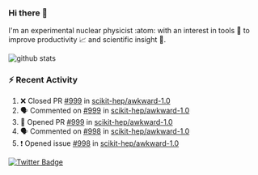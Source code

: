 ### Hi there 👋 

I'm an experimental nuclear physicist :atom: with an interest in tools :wrench: to improve productivity :chart_with_upwards_trend: and scientific insight :telescope:.

![github stats](https://github-readme-stats.vercel.app/api?username=agoose77&show_icons=true&hide_rank=true&hide_title=true&bg_color=30,e76445,904e95&text_color=efe3ec&icon_color=efe3ec)
<!--
**agoose77/agoose77** is a ✨ _special_ ✨ repository because its `README.md` (this file) appears on your GitHub profile.

Here are some ideas to get you started:

- 🔭 I’m currently working on ...
- 🌱 I’m currently learning ...
- 👯 I’m looking to collaborate on ...
- 🤔 I’m looking for help with ...
- 💬 Ask me about ...
- 📫 How to reach me: ...
- 😄 Pronouns: ...
- ⚡ Fun fact: ...
-->

### :zap: Recent Activity
<!--START_SECTION:activity-->
1. ❌ Closed PR [#999](https://github.com/scikit-hep/awkward-1.0/pull/999) in [scikit-hep/awkward-1.0](https://github.com/scikit-hep/awkward-1.0)
2. 🗣 Commented on [#999](https://github.com/scikit-hep/awkward-1.0/issues/999) in [scikit-hep/awkward-1.0](https://github.com/scikit-hep/awkward-1.0)
3. 💪 Opened PR [#999](https://github.com/scikit-hep/awkward-1.0/pull/999) in [scikit-hep/awkward-1.0](https://github.com/scikit-hep/awkward-1.0)
4. 🗣 Commented on [#998](https://github.com/scikit-hep/awkward-1.0/issues/998) in [scikit-hep/awkward-1.0](https://github.com/scikit-hep/awkward-1.0)
5. ❗️ Opened issue [#998](https://github.com/scikit-hep/awkward-1.0/issues/998) in [scikit-hep/awkward-1.0](https://github.com/scikit-hep/awkward-1.0)
<!--END_SECTION:activity-->


[![Twitter Badge](https://img.shields.io/twitter/follow/agoose77?style=flat-square&logo=Twitter&logoColor=white&color=cornflowerblue)](https://twitter.com/agoose77)
